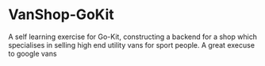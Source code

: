 # VanShop-GoKit
 A self learning exercise for Go-Kit, constructing a backend for a shop which specialises in selling high end utility vans for sport people. A great execuse to google vans
